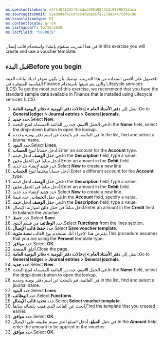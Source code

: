 ```yaml
---
ms.openlocfilehash: e2f540f1231f4dbdadd98a924412c88595763aca
ms.sourcegitcommit: 82ed9ded42c47064c90ab6fe717893447cd48796
ms.translationtype: HT
ms.contentlocale: ar-SA
ms.lasthandoff: 10/19/2020
ms.locfileid: "6070839"
---
```

<span data-ttu-id="fc854-101">في هذا التدريب ستقوم بإنشاء واستخدام قالب إيصال.</span><span class="sxs-lookup"><span data-stu-id="fc854-101">In this exercise you will create and use a voucher template.</span></span>

## <a name="before-you-begin"></a><span data-ttu-id="fc854-102">قبل البدء</span><span class="sxs-lookup"><span data-stu-id="fc854-102">Before you begin</span></span> 

<span data-ttu-id="fc854-103">للحصول على أقصى استفادة من هذا التدريب، نوصيك بأن يكون متوفر لديك بيانات العينة القياسية المتوفرة في Finance والتي يتم تثبيتها باستخدام Lifecycle services (LCS).</span><span class="sxs-lookup"><span data-stu-id="fc854-103">To get the most out of this exercise, we recommend that you have the standard sample data available in Finance that is installed using Lifecycle services (LCS).</span></span> 


1.  <span data-ttu-id="fc854-104">انتقل إلى **دفتر الأستاذ العام > إدخالات دفتر اليومية > دفاتر اليومية العامة**.</span><span class="sxs-lookup"><span data-stu-id="fc854-104">Go to **General ledger > Journal entries > General journals**.</span></span> 
2.  <span data-ttu-id="fc854-105">حدد **جديد‎**.</span><span class="sxs-lookup"><span data-stu-id="fc854-105">Select **New**.</span></span>
3.  <span data-ttu-id="fc854-106">في الحقل **الاسم**، حدد زر القائمة المنسدلة لفتح البحث.</span><span class="sxs-lookup"><span data-stu-id="fc854-106">In the **Name** field, select the drop-down button to open the lookup.</span></span>
4.  <span data-ttu-id="fc854-107">في القائمة، قم بالبحث عن اسم دفتر يومية وحدده.</span><span class="sxs-lookup"><span data-stu-id="fc854-107">In the list, find and select a journal name.</span></span>
5.  <span data-ttu-id="fc854-108">حدد **البنود**.</span><span class="sxs-lookup"><span data-stu-id="fc854-108">Select **Lines**.</span></span>
6.  <span data-ttu-id="fc854-109">أدخل حساباً لنوع **الحساب**.</span><span class="sxs-lookup"><span data-stu-id="fc854-109">Enter an account for the **Account** type.</span></span>
7.  <span data-ttu-id="fc854-110">في حقل **الوصف** أدخل قيمة.</span><span class="sxs-lookup"><span data-stu-id="fc854-110">In the **Description** field, type a value.</span></span>
8.  <span data-ttu-id="fc854-111">أدخل مبلغاً في الحقل **مدين**.</span><span class="sxs-lookup"><span data-stu-id="fc854-111">Enter an amount in the **Debit** field.</span></span>
9.  <span data-ttu-id="fc854-112">حدد **جديد** لإنشاء بند جديد.</span><span class="sxs-lookup"><span data-stu-id="fc854-112">Select **New** to create a new line</span></span>
10. <span data-ttu-id="fc854-113">أدخل حساباً مختلفاً لنوع **الحساب**.</span><span class="sxs-lookup"><span data-stu-id="fc854-113">Enter a different account for the **Account** type.</span></span>
11. <span data-ttu-id="fc854-114">في حقل **الوصف** أدخل قيمة.</span><span class="sxs-lookup"><span data-stu-id="fc854-114">In the **Description** field, type a value.</span></span>
12. <span data-ttu-id="fc854-115">أدخل مبلغاً في الحقل **مدين**.</span><span class="sxs-lookup"><span data-stu-id="fc854-115">Enter an amount in the **Debit** field.</span></span>
13. <span data-ttu-id="fc854-116">حدد **جديد** لإنشاء بند جديد.</span><span class="sxs-lookup"><span data-stu-id="fc854-116">Select **New** to create a new line.</span></span>
14. <span data-ttu-id="fc854-117">في حقل **الحساب**، حدد قيمةً.</span><span class="sxs-lookup"><span data-stu-id="fc854-117">In the **Account** field, specify a value.</span></span>
15. <span data-ttu-id="fc854-118">في حقل **الوصف** أدخل قيمة.</span><span class="sxs-lookup"><span data-stu-id="fc854-118">In the **Description** field, type a value.</span></span>
16. <span data-ttu-id="fc854-119">أدخل مبلغاً في حقل **دائن** لموازنة الإيصال.</span><span class="sxs-lookup"><span data-stu-id="fc854-119">Enter an amount in the **Credit** field to balance the voucher.</span></span>
17. <span data-ttu-id="fc854-120">حدد **حفظ**.</span><span class="sxs-lookup"><span data-stu-id="fc854-120">Select **Save**.</span></span>
18. <span data-ttu-id="fc854-121">حدد **الوظائف** من قسم البنود.</span><span class="sxs-lookup"><span data-stu-id="fc854-121">Select **Functions** from the lines section.</span></span>
19. <span data-ttu-id="fc854-122">حدد **حفظ قالب الإيصال**.</span><span class="sxs-lookup"><span data-stu-id="fc854-122">Select **Save voucher template**.</span></span>
20. <span data-ttu-id="fc854-123">يفترض هذا الاجراء أنك تستخدم نوع القالب **نسبة مئوية**.</span><span class="sxs-lookup"><span data-stu-id="fc854-123">This procedure assumes that you are using the **Percent** template type.</span></span> 
21. <span data-ttu-id="fc854-124">حدد **موافق**.</span><span class="sxs-lookup"><span data-stu-id="fc854-124">Select **OK**.</span></span>
22. <span data-ttu-id="fc854-125">أغلق الصفحة.</span><span class="sxs-lookup"><span data-stu-id="fc854-125">Close the page.</span></span>
23. <span data-ttu-id="fc854-126">انتقل إلى **دفتر الأستاذ العام > إدخالات دفتر اليومية > دفاتر اليومية العامة**.</span><span class="sxs-lookup"><span data-stu-id="fc854-126">Go to **General ledger > Journal entries > General journals**.</span></span>
24. <span data-ttu-id="fc854-127">حدد **جديد‎**.</span><span class="sxs-lookup"><span data-stu-id="fc854-127">Select **New**.</span></span>
25. <span data-ttu-id="fc854-128">في الحقل **الاسم**، حدد زر القائمة المنسدلة لفتح البحث.</span><span class="sxs-lookup"><span data-stu-id="fc854-128">In the **Name** field, select the drop-down button to open the lookup.</span></span>
26. <span data-ttu-id="fc854-129">في القائمة، قم بالبحث عن اسم دفتر يومية وحدده.</span><span class="sxs-lookup"><span data-stu-id="fc854-129">In the list, find and select a journal name.</span></span>
27. <span data-ttu-id="fc854-130">حدد **البنود**.</span><span class="sxs-lookup"><span data-stu-id="fc854-130">Select **Lines**.</span></span>
28. <span data-ttu-id="fc854-131">حدد **الوظائف**.</span><span class="sxs-lookup"><span data-stu-id="fc854-131">Select **Functions**.</span></span>
29. <span data-ttu-id="fc854-132">حدد **تحديد قالب الإيصال**.</span><span class="sxs-lookup"><span data-stu-id="fc854-132">Select **Select voucher template**.</span></span>
30. <span data-ttu-id="fc854-133">ابحث عن القالب الذي قمت بإنشائه سابقاً.</span><span class="sxs-lookup"><span data-stu-id="fc854-133">Find the template that you created earlier.</span></span> 
31. <span data-ttu-id="fc854-134">حدد **موافق**.</span><span class="sxs-lookup"><span data-stu-id="fc854-134">Select **OK**.</span></span>
32. <span data-ttu-id="fc854-135">في حقل **المبلغ**، أدخل المبلغ الذي سيتم تطبيقه على الإيصال.</span><span class="sxs-lookup"><span data-stu-id="fc854-135">In the **Amount** field, enter the amount to be applied to the voucher.</span></span>
33. <span data-ttu-id="fc854-136">حدد **موافق**.</span><span class="sxs-lookup"><span data-stu-id="fc854-136">Select **OK**.</span></span>

